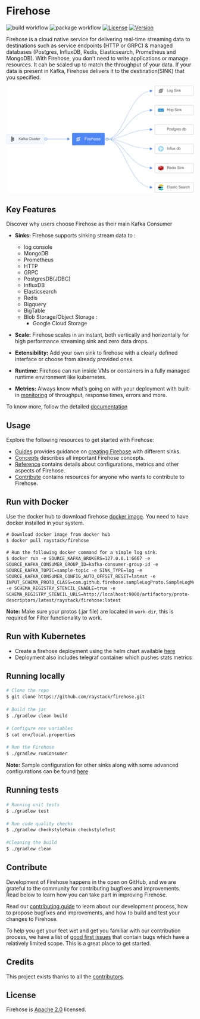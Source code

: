 # Firehose

![build workflow](https://github.com/raystack/firehose/actions/workflows/build.yml/badge.svg)
![package workflow](https://github.com/raystack/firehose/actions/workflows/package.yml/badge.svg)
[![License](https://img.shields.io/badge/License-Apache%202.0-blue.svg?logo=apache)](LICENSE)
[![Version](https://img.shields.io/github/v/release/raystack/firehose?logo=semantic-release)](Version)

Firehose is a cloud native service for delivering real-time streaming data to destinations such as service endpoints (HTTP or GRPC) & managed databases (Postgres, InfluxDB, Redis, Elasticsearch, Prometheus and MongoDB). With Firehose, you don't need to write applications or manage resources. It can be scaled up to match the throughput of your data. If your data is present in Kafka, Firehose delivers it to the destination(SINK) that you specified.

<p align="center"><img src="./docs/static/assets/overview.svg" /></p>

## Key Features

Discover why users choose Firehose as their main Kafka Consumer

- **Sinks:** Firehose supports sinking stream data to :

  - log console
  - MongoDB
  - Prometheus
  - HTTP
  - GRPC
  - PostgresDB(JDBC)
  - InfluxDB
  - Elasticsearch
  - Redis
  - Bigquery
  - BigTable
  - Blob Storage/Object Storage :
    - Google Cloud Storage

- **Scale:** Firehose scales in an instant, both vertically and horizontally for high performance streaming sink and zero data drops.
- **Extensibility:** Add your own sink to firehose with a clearly defined interface or choose from already provided ones.
- **Runtime:** Firehose can run inside VMs or containers in a fully managed runtime environment like kubernetes.
- **Metrics:** Always know what’s going on with your deployment with built-in [monitoring](./docs/assets/firehose-grafana-dashboard.json) of throughput, response times, errors and more.

To know more, follow the detailed [documentation](docs)

## Usage

Explore the following resources to get started with Firehose:

- [Guides](docs/docs/guides) provides guidance on [creating Firehose](docs/guides/overview.md) with different sinks.
- [Concepts](docs/docs/concepts) describes all important Firehose concepts.
- [Reference](docs/docs/reference) contains details about configurations, metrics and other aspects of Firehose.
- [Contribute](docs/docs/contribute/contribution.md) contains resources for anyone who wants to contribute to Firehose.

## Run with Docker

Use the docker hub to download firehose [docker image](https://hub.docker.com/r/raystack/firehose/). You need to have docker installed in your system.

```
# Download docker image from docker hub
$ docker pull raystack/firehose

# Run the following docker command for a simple log sink.
$ docker run -e SOURCE_KAFKA_BROKERS=127.0.0.1:6667 -e SOURCE_KAFKA_CONSUMER_GROUP_ID=kafka-consumer-group-id -e SOURCE_KAFKA_TOPIC=sample-topic -e SINK_TYPE=log -e SOURCE_KAFKA_CONSUMER_CONFIG_AUTO_OFFSET_RESET=latest -e INPUT_SCHEMA_PROTO_CLASS=com.github.firehose.sampleLogProto.SampleLogMessage -e SCHEMA_REGISTRY_STENCIL_ENABLE=true -e SCHEMA_REGISTRY_STENCIL_URLS=http://localhost:9000/artifactory/proto-descriptors/latest/raystack/firehose:latest
```

**Note:** Make sure your protos (.jar file) are located in `work-dir`, this is required for Filter functionality to work.

## Run with Kubernetes

- Create a firehose deployment using the helm chart available [here](https://github.com/raystack/charts/tree/main/stable/firehose)
- Deployment also includes telegraf container which pushes stats metrics

## Running locally

```sh
# Clone the repo
$ git clone https://github.com/raystack/firehose.git

# Build the jar
$ ./gradlew clean build

# Configure env variables
$ cat env/local.properties

# Run the Firehose
$ ./gradlew runConsumer
```

**Note:** Sample configuration for other sinks along with some advanced configurations can be found [here](/docs/reference/configuration.md)

## Running tests

```sh
# Running unit tests
$ ./gradlew test

# Run code quality checks
$ ./gradlew checkstyleMain checkstyleTest

#Cleaning the build
$ ./gradlew clean
```

## Contribute

Development of Firehose happens in the open on GitHub, and we are grateful to the community for contributing bugfixes and improvements. Read below to learn how you can take part in improving Firehose.

Read our [contributing guide](docs/docs/contribute/contribution.md) to learn about our development process, how to propose bugfixes and improvements, and how to build and test your changes to Firehose.

To help you get your feet wet and get you familiar with our contribution process, we have a list of [good first issues](https://github.com/raystack/firehose/labels/good%20first%20issue) that contain bugs which have a relatively limited scope. This is a great place to get started.

## Credits

This project exists thanks to all the [contributors](https://github.com/raystack/firehose/graphs/contributors).

## License

Firehose is [Apache 2.0](LICENSE) licensed.
